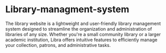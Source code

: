# Library-managment-system
The library website is a lightweight and user-friendly library management system designed to streamline the organization and administration of libraries of any size. Whether you're a small community library or a larger academic institution, Libra offers intuitive features to efficiently manage your collection, patrons, and administrative tasks.

